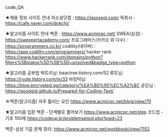 code_QA


★채용 정보 사이트 안내
  자소설닷컴 : https://jasoseol.com/
  독취사 : https://cafe.naver.com/dokchi/

★알고리즘 사이트 안내
  백준 : https://www.acmicpc.net/
  SWEA(삼성) : https://swexpertacademy.com/ 
  프로그래머스(카카오 외 다수) : https://programmers.co.kr/
  codility(네이버) : https://app.codility.com/programmers/
  hacker rank: https://www.hackerrank.com/domains/python?filters%5Bstatus%5D%5B%5D=unsolved&badge_type=python

★알고리즘 공부법
  박트리님: baactree.tistory.com/52
  류트님: https://ryute.tistory.com/m/33
  바킹덕님: https://blog.encrypted.gg/category/%EA%B0%95%EC%A2%8C
  굳긷님 : https://goodgid.github.io/Prepared-for-Coding-Test/

☆백준(알고리즘) 자주 틀리는 요인
  https://www.acmicpc.net/blog/view/70

★알고리즘 입문
  백준 - 단계별로 풀어보기
https://www.acmicpc.net/step
  코드업 - 기초 100제
https://codeup.kr/problemsetsol.php?psid=23

백준-삼성 기출 문제 정리:
https://www.acmicpc.net/workbook/view/1152
